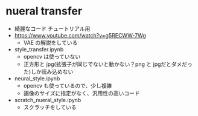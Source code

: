 # nueral transfer
- 綺麗なコード チュートリアル用
- https://www.youtube.com/watch?v=g5RECWW-7Wg
    - VAE の解説をしている
- style_transfer.ipynb
    - opencv は使っていない
    - 正方形と jpg(拡張子が同じでないと動かない？png と jpgだとダメだった)しか読み込めない
- neural_style.ipynb
    - opencv も使っているので、少し複雑
    - 画像のサイズに指定がなく、汎用性の高いコード
- scratch_nueral_style.ipynb
    - スクラッチをしている